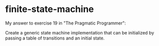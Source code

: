 # finite-state-machine

My answer to exercise 19 in "The Pragmatic Programmer":

Create a generic state machine implementation that can be initialized
by passing a table of transitions and an initial state.
